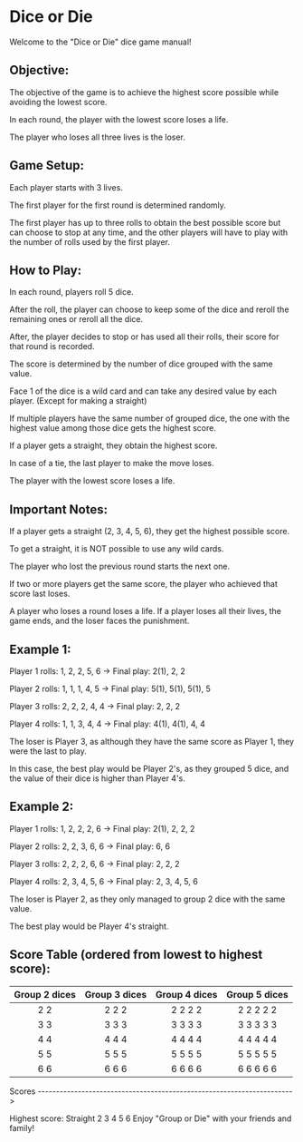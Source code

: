 # Dice or Die
Welcome to the "Dice or Die" dice game manual!

Objective:
---
The objective of the game is to achieve the highest score possible while avoiding the lowest score.

In each round, the player with the lowest score loses a life.

The player who loses all three lives is the loser.

Game Setup:
---
Each player starts with 3 lives.

The first player for the first round is determined randomly.

The first player has up to three rolls to obtain the best possible score but can choose to stop at any time, and the other players will have to play with the number of rolls used by the first player.

How to Play:
---
In each round, players roll 5 dice.

After the roll, the player can choose to keep some of the dice and reroll the remaining ones or reroll all the dice.

After, the player decides to stop or has used all their rolls, their score for that round is recorded.

The score is determined by the number of dice grouped with the same value.

Face 1 of the dice is a wild card and can take any desired value by each player. (Except for making a straight)

If multiple players have the same number of grouped dice, the one with the highest value among those dice gets the highest score.

If a player gets a straight, they obtain the highest score.

In case of a tie, the last player to make the move loses.

The player with the lowest score loses a life.

Important Notes:
---
If a player gets a straight (2, 3, 4, 5, 6), they get the highest possible score.

To get a straight, it is NOT possible to use any wild cards.

The player who lost the previous round starts the next one.

If two or more players get the same score, the player who achieved that score last loses.

A player who loses a round loses a life. If a player loses all their lives, the game ends, and the loser faces the punishment.

Example 1:
---
Player 1 rolls: 1, 2, 2, 5, 6 -> Final play: 2(1), 2, 2

Player 2 rolls: 1, 1, 1, 4, 5 -> Final play: 5(1), 5(1), 5(1), 5

Player 3 rolls: 2, 2, 2, 4, 4 -> Final play: 2, 2, 2

Player 4 rolls: 1, 1, 3, 4, 4 -> Final play: 4(1), 4(1), 4, 4

The loser is Player 3, as although they have the same score as Player 1, they were the last to play.

In this case, the best play would be Player 2's, as they grouped 5 dice, and the value of their dice is higher than Player 4's.

Example 2:
---
Player 1 rolls: 1, 2, 2, 2, 6 -> Final play: 2(1), 2, 2, 2

Player 2 rolls: 2, 2, 3, 6, 6 -> Final play: 6, 6

Player 3 rolls: 2, 2, 2, 6, 6 -> Final play: 2, 2, 2

Player 4 rolls: 2, 3, 4, 5, 6 -> Final play: 2, 3, 4, 5, 6

The loser is Player 2, as they only managed to group 2 dice with the same value.

The best play would be Player 4's straight.

Score Table (ordered from lowest to highest score):
---
| Group 2 dices  | Group 3 dices   | Group 4 dices   | Group 5 dices   |    
|:--------------:|:---------------:|:---------------:|:---------------:|
| 2 2            | 2 2 2           | 2 2 2 2         | 2 2 2 2 2       |
| 3 3            | 3 3 3           | 3 3 3 3         | 3 3 3 3 3       |
| 4 4            | 4 4 4           | 4 4 4 4         | 4 4 4 4 4       |
| 5 5            | 5 5 5           | 5 5 5 5         | 5 5 5 5 5       |
| 6 6            | 6 6 6           | 6 6 6 6         | 6 6 6 6 6       |

Scores ---------------------------------------------------------------------->

Highest score: Straight 2 3 4 5 6
Enjoy "Group or Die" with your friends and family!
